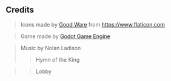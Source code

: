 Credits
-
> Icons made by [Good Ware](https://www.flaticon.com/authors/good-ware) from https://www.flaticon.com

> Game made by [Godot Game Engine](https://godotengine.org/)

> Music by Nolan Ladison
>> Hymn of the King

>> Lobby
